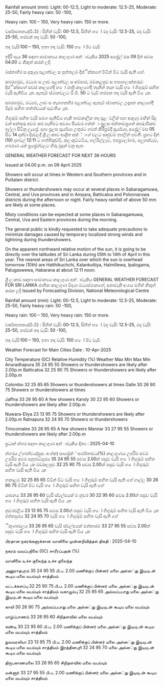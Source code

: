 Rainfall amount (mm): Light: 00-12.5, Light to moderate: 12.5-25, Moderate: 25-50, Fairly heavy rain: 50 -100,

Heavy rain: 100 – 150, Very heavy rain: 150 or more.

වර්ෂාපතනය(මි.මී) : සිහින් වැසි: 00-12.5, සිහින් හ ෝ මද වැසි: 12.5-25, මද වැසි: 25-50, තරමක් තද වැසි: 50 -100,

තද වැසි:100 – 150, ඉතා තද වැසි: 150 හ ෝ ඊට වැඩි

ඉදිරි පැය 36 සඳහා සාමාන්‍යය කාලගුණ අන්‍ාවැකිය 2025 අප්‍රේල් මස 09 දින්‍ සවස 04.00 ට නිකුත් කරන්‍ ලදි.

බස්නාහිර ස දකුණු පළාත්වල ස පුත්තලම දිස්ික්කහේ විටින් විට වැසි ඇති හේ.

සබරගමුව, මධ්‍යම ස ඌව පළාත්වල ස අම්පාර, මඩකළපුව ස හපාහලාන්නරුව දිස්ික්කහේ සවස් කාලහේදී හ ෝ රාත්‍රී කාලහේදී තැනින් තැන වැසි හ ෝ ගිගුරුම් සහිත වැසි ඇතිවිය ැක. ඇතැම් ස්ථානවලට මි.මී. 50 ට වැඩි තරමක තද වැසි ඇති විය ැක.

සබරගමුව, මධ්‍යම, ඌව ස නැහගනහිර පළාත්වල ඇතැම් ස්ථානවල උදෑසන කාලහේදී මීදුම් සහිත තත්ත්වයක් පැවතිය ැක.

ගිගුරුම් සහිත වැසි සමග ඇතිවිය හැකි තාවකාලික තද සුළං වලින් සහ අකුණු මඟින් සිදු වන්‍ අන්‍තුරු අවම කර ගැනීමට අවශ්‍ය පියවර ගන්න්‍ා ප්‍රලස ජන්‍තාවප්‍රගන් කාරුණිකව ඉල්ලා සිටිනු ලැප්‍රේ. දෘශ්‍ය ප්‍රලස සූර්යයා උතුරට ගමන් කිරීප්‍රම්දී සූර්යයා, අප්‍රේල් මස 05 සිට 14 දක්වා දින්‍වලදී ශ්‍රී ලංකාව ආශ්‍රිත අක්්ාංශ්‍ වලට සෘජුවම ඉහලින් පවතී. ප්‍රහට දින්‍ (10) දහවල් 12:11 ට හත්තිකුච්චි, කලංකුට්ටටිය, හල්මිල්ලෑව, ඉපප්‍රලෝගම, පලුගස්වැව, හබරණ යන්‍ ප්‍රප්‍රේශ්‍වලට හිරු මුදුන් වනු ඇත.

GENERAL WEATHER FORECAST FOR NEXT 36 HOURS

Issued at 04.00 p.m. on 09 April 2025

Showers will occur at times in Western and Southern provinces and in Puttalam district.

Showers or thundershowers may occur at several places in Sabaragamuwa, Central, and Uva provinces and in Ampara, Batticaloa and Polonnaruwa districts during the afternoon or night. Fairly heavy rainfall of above 50 mm are likely at some places.

Misty conditions can be expected at some places in Sabaragamuwa, Central, Uva and Eastern provinces during the morning.

The general public is kindly requested to take adequate precautions to minimize damages caused by temporary localized strong winds and lightning during thundershowers.

On the apparent northward relative motion of the sun, it is going to be directly over the latitudes of Sri Lanka during 05th to 14th of April in this year. The nearest areas of Sri Lanka over which the sun is overhead tomorrow (10th) are Hatthikuchchi, Kalankuttiya, Halmillewa, Ipalogama, Palugaswewa, Habarana at about 12:11 noon.

ශ්‍රී ලංකාව සඳහා සාමාන්‍යය කාලගුණ අන්‍ාවැකිය GENERAL WEATHER FORECAST FOR SRI LANKA ජාතික කාලගුණ විදයා මධ්‍යස්ථානහේ, අනාවැකි අංශය මගින් නිකුත් කරන ලදි Issued by Forecasting Division, National Meteorological Centre

Rainfall amount (mm): Light: 00-12.5, Light to moderate: 12.5-25, Moderate: 25-50, Fairly heavy rain: 50 -100,

Heavy rain: 100 – 150, Very heavy rain: 150 or more.

වර්ෂාපතනය(මි.මී) : සිහින් වැසි: 00-12.5, සිහින් හ ෝ මද වැසි: 12.5-25, මද වැසි: 25-50, තරමක් තද වැසි: 50 -100,

තද වැසි:100 – 150, ඉතා තද වැසි: 150 හ ෝ ඊට වැඩි

Weather Forecast for Main Cities Date : 10-Apr-2025

City Temperature (0C) Relative Humidity (%) Weather Max Min Max Min Anuradhapura 35 24 95 55 Showers or thundershowers are likely after 2.00p.m Batticaloa 32 25 90 75 Showers or thundershowers are likely after 2.00p.m

Colombo 32 25 85 65 Showers or thundershowers at times Galle 30 26 90 75 Showers or thundershowers at times

Jaffna 33 26 95 60 A few showers Kandy 30 22 95 60 Showers or thundershowers are likely after 2.00p.m

Nuwara-Eliya 23 13 95 75 Showers or thundershowers are likely after 2.00p.m Ratnapura 32 24 95 70 Showers or thundershowers

Trincomalee 33 26 95 65 A few showers Mannar 33 27 95 55 Showers or thundershowers are likely after 2.00p.m

ප්‍රධාන්‍ න්‍ගර සදහා කාලගුණ අන්‍ාවැකිය දින්‍ය : 2025-04-10

න්‍ගරය උ්ණත්වය(ප්‍රස. අංශ්‍ක) සාප්‍රේක්් ආර්රතාවය(%) කාලගුණය උපරිම අවම උපරිම අවම අනුරාධ්‍පුරය 35 24 95 55 සවස 2.00න් පසුව වැසි හ ෝ ගිගුරුම් සහිත වැසි ඇති විය ැක මඩකලපුව 32 25 90 75 සවස 2.00න් පසුව වැසි හ ෝ ගිගුරුම් සහිත වැසි ඇති විය ැක

හකාළඹ 32 25 85 65 විටින් විට වැසි හ ෝ ගිගුරුම් සහිත වැසි ඇති හේ ගාල්ල 30 26 90 75 විටින් විට වැසි හ ෝ ගිගුරුම් සහිත වැසි ඇති හේ

යාපනය 33 26 95 60 වැසි ස්වල්පයක් ම නුවර 30 22 95 60 සවස 2.00න් පසුව වැසි හ ෝ ගිගුරුම් සහිත වැසි ඇති විය ැක

නුවරඑළිය 23 13 95 75 සවස 2.00න් පසුව වැසි හ ෝ ගිගුරුම් සහිත වැසි ඇති විය ැක රත්නපුරය 32 24 95 70 වැසි හ ෝ ගිගුරුම් සහිත වැසි ඇති හේ

ිකුණාමලය 33 26 95 65 වැසි ස්වල්පයක් මන්නාරම 33 27 95 55 සවස 2.00න් පසුව වැසි හ ෝ ගිගුරුම් සහිත වැසි ඇති විය ැක

பிரதான நகரங்களுக்கான வானிலை முன்னறிவித்தல் திகதி : 2025-04-10

நகரம் வவப்பநிலை (0C) சாரீரப்பதன் (%)

வானிலை உச்ச குலைந்த உச்ச குலைந்த

அனுராதபுரம் 35 24 95 55 பி.ப. 2.00 மணிக்குப் பின்னர் மலை அல்ைது இடியுடன் கூடிய மலை வபய்யும் சாத்தியம்

மட்டக்களப்பு 32 25 90 75 பி.ப. 2.00 மணிக்குப் பின்னர் மலை அல்ைது இடியுடன் கூடிய மலை வபய்யும் சாத்தியம் வகாழும்பு 32 25 85 65 அவ்வப்பபாது மலை அல்ைது இடியுடன் கூடிய மலை வபய்யும்

காலி 30 26 90 75 அவ்வப்பபாது மலை அல்ைது இடியுடன் கூடிய மலை வபய்யும்

யாழ்ப்பாணம் 33 26 95 60 சிறிதளவில் மலை வபய்யும்

கண்டி 30 22 95 60 பி.ப. 2.00 மணிக்குப் பின்னர் மலை அல்ைது இடியுடன் கூடிய மலை வபய்யும் சாத்தியம்

நுவவரலியா 23 13 95 75 பி.ப. 2.00 மணிக்குப் பின்னர் மலை அல்ைது இடியுடன் கூடிய மலை வபய்யும் சாத்தியம் இரத்தினபுரி 32 24 95 70 மலை அல்ைது இடியுடன் கூடிய மலை வபய்யும்

திருபகாணமலை 33 26 95 65 சிறிதளவில் மலை வபய்யும்

மன்னார் 33 27 95 55 பி.ப. 2.00 மணிக்குப் பின்னர் மலை அல்ைது இடியுடன் கூடிய மலை வபய்யும் சாத்தியம்